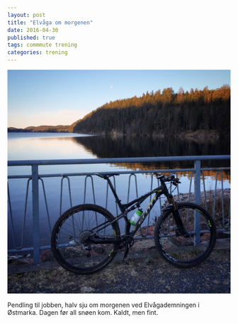 ```yaml
---
layout: post
title: "Elvåga om morgenen"
date: 2016-04-30
published: true
tags: commmute trening
categories: trening
---
```

<img src="/assets/elvaga.jpg" />

Pendling til jobben, halv sju om morgenen ved Elvågademningen i Østmarka. Dagen før all snøen kom. Kaldt, men fint. 
